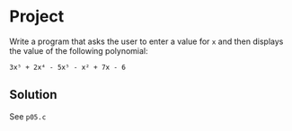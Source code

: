 # Project

Write a program that asks the user to enter a value for `x` and then displays
the value of the following polynomial:

```
3𝗑⁵ + 2𝗑⁴ - 5𝗑⁵ - 𝗑² + 7𝗑 - 6
```

## Solution

See `p05.c`

